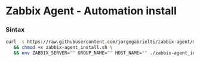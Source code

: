 # Zabbix Agent - Automation install


### **Sintax**
```bash
curl -s https://raw.githubusercontent.com/jorgegabrielti/zabbix-agent/master/zabbix-agent_install.sh -o zabbix-agent_install.sh \
   && chmod +x zabbix-agent_install.sh \
   && env ZABBIX_SERVER="" GROUP_NAME="" HOST_NAME="" ./zabbix-agent_install.sh```